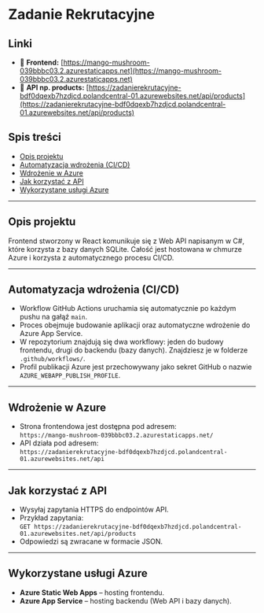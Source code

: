 # Zadanie Rekrutacyjne

## Linki

- 🔗 **Frontend:** [https://mango-mushroom-039bbbc03.2.azurestaticapps.net](https://mango-mushroom-039bbbc03.2.azurestaticapps.net)
- 🔗 **API np. products:** [https://zadanierekrutacyjne-bdf0dqexb7hzdjcd.polandcentral-01.azurewebsites.net/api/products](https://zadanierekrutacyjne-bdf0dqexb7hzdjcd.polandcentral-01.azurewebsites.net/api/products)

## Spis treści

- [Opis projektu](#opis-projektu)  
- [Automatyzacja wdrożenia (CI/CD)](#automatyzacja-wdrożenia-cicd)  
- [Wdrożenie w Azure](#wdrożenie-w-azure)  
- [Jak korzystać z API](#jak-korzystać-z-api)  
- [Wykorzystane usługi Azure](#wykorzystane-usługi-azure)  

---

## Opis projektu

Frontend stworzony w React komunikuje się z Web API napisanym w C#, które korzysta z bazy danych SQLite. Całość jest hostowana w chmurze Azure i korzysta z automatycznego procesu CI/CD.

---

## Automatyzacja wdrożenia (CI/CD)

- Workflow GitHub Actions uruchamia się automatycznie po każdym pushu na gałąź `main`.
- Proces obejmuje budowanie aplikacji oraz automatyczne wdrożenie do Azure App Service.
- W repozytorium znajdują się dwa workflowy: jeden do budowy frontendu, drugi do backendu (bazy danych). Znajdziesz je w folderze `.github/workflows/`.
- Profil publikacji Azure jest przechowywany jako sekret GitHub o nazwie `AZURE_WEBAPP_PUBLISH_PROFILE`.

---

## Wdrożenie w Azure

- Strona frontendowa jest dostępna pod adresem:  
  `https://mango-mushroom-039bbbc03.2.azurestaticapps.net/`
- API działa pod adresem:  
  `https://zadanierekrutacyjne-bdf0dqexb7hzdjcd.polandcentral-01.azurewebsites.net/api`

---

## Jak korzystać z API

- Wysyłaj zapytania HTTPS do endpointów API.
- Przykład zapytania:  
  `GET https://zadanierekrutacyjne-bdf0dqexb7hzdjcd.polandcentral-01.azurewebsites.net/api/products`
- Odpowiedzi są zwracane w formacie JSON.

---

## Wykorzystane usługi Azure

- **Azure Static Web Apps** – hosting frontendu.
- **Azure App Service** – hosting backendu (Web API i bazy danych).
